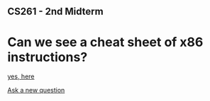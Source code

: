 ## CS261 - 2nd Midterm

# Can we see a cheat sheet of x86 instructions?

[yes, here](cs.brown.edu/courses/cs033/docs/guides/x64_cheatsheet.pdf)


[Ask a new question](ask.md)
